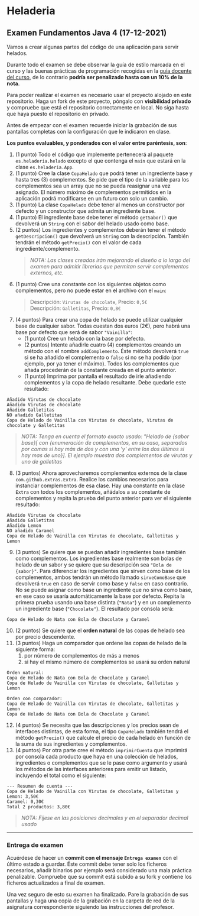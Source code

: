 # Heladeria
## Examen Fundamentos Java 4 (17-12-2021)

Vamos a crear algunas partes del código de una aplicación para servir helados.  

Durante todo el examen se debe observar la guía de estilo marcada en el curso y las buenas prácticas de programación recogidas en la [guía docente del curso](https://ui-e86ee3ebf18c4ae32659678f651a2250.institutomilitar.com/file-upload/JQZCAjp3u3PptrNaX/Gu%C3%ADa%20Docente%20Curso%20XLIV%20DIM.pdf), de lo contrario **podría ser penalizado hasta con un 10% de la nota**.  

Para poder realizar el examen es necesario usar el proyecto alojado en este repositorio. Haga un fork de este proyecto, póngalo con **visibilidad privado** y compruebe que está el repositorio correctamente en local. No siga hasta que haya puesto el repositorio en privado.  

Antes de empezar con el examen recuerde iniciar la grabación de sus pantallas completas con la configuración que le indicaron en clase.  

**Los puntos evaluables, y ponderados con el valor entre paréntesis, son**:

1. (1 punto) Todo el código que implemente pertenecerá al paquete `es.heladeria.helado` excepto el que contenga el `main` que estará en la clase `es.heladeria.App`.
1. (1 punto) Cree la clase `CopaHelado` que podrá tener un ingrediente base y hasta tres (3) complementos. Se pide que el tipo de la variable para los complementos sea un array que no se pueda reasignar una vez asignado. El número máximo de complementos permitidos en la aplicación podrá modificarse en un futuro con solo un cambio.
1. (1 punto) La clase `CopaHelado` debe tener al menos un constructor por defecto y un constructor que admita un ingrediente base.
1. (1 punto) El ingrediente base debe tener el método `getSabor()` que devolverá un `String` con el sabor del helado usado como base.
1. (2 puntos) Los ingredientes y complementos deberán tener el método `getDescripcion()` que devolverá un `String` con la descripción. También tendrán el método `getPrecio()` con el valor de cada ingrediente/complemento.
   > *NOTA: Las clases creadas irán mejorando el diseño a lo largo del examen para admitir librerias que permitan servir complementos externos, etc.*  
1. (1 punto) Cree una constante con los siguientes objetos como complementos, pero no puede estar en el archivo con el `main`:
   > Descripción: `Virutas de chocolate`, Precio: `0,5€`  
     Descripción: `Galletitas`, Precio: `0,8€`  
1. (4 puntos) Para crear una copa de helado se puede utilizar cualquier base de cualquier sabor. Todas cuestan dos euros (2€), pero habrá una base por defecto que será de sabor `"Vainilla"`:  
    * (1 punto) Cree un helado con la base por defecto.
    * (2 puntos) Intente añadirle cuatro (4) complementos creando un método con el nombre `addComplemento`. Éste método devolverá `true` si se ha añadido el complemento o `false` si no se ha podido (por ejemplo, por ya tener el máximo). Todos los complementos que añada procederán de la constante creada en el punto anterior.
    * (1 punto) Imprima por pantalla el resultado de irle añadiendo complementos y la copa de helado resultante. Debe quedarle este resultado:
```
Añadido Virutas de chocolate
Añadido Virutas de chocolate
Añadido Galletitas
NO añadido Galletitas
Copa de Helado de Vainilla con Virutas de chocolate, Virutas de chocolate y Galletitas
```
  > *NOTA: Tenga en cuenta el formato exacto usado: "Helado de {sabor base}[ con {enumeración de complementos, en su caso, separados por comas si hay más de dos y con una 'y' entre los dos últimos si hay mas de uno}]. El ejemplo muestra dos complementos de virutas y uno de galletitas*
8. (3 puntos) Ahora aprovecharemos complementos externos de la clase `com.github.extras.Extra`. Realice los cambios necesarios para instanciar complementos de esa clase. Hay una constante en la clase `Extra` con todos los complementos, añádalos a su constante de complementos y repita la prueba del punto anterior para ver el siguiente resultado:
```
Añadido Virutas de chocolate
Añadido Galletitas
Añadido Lemon
NO añadido Caramel
Copa de Helado de Vainilla con Virutas de chocolate, Galletitas y Lemon
```
9. (3 puntos) Se quiere que se puedan añadir ingredientes base también como complementos. Los ingredientes base realmente son bolas de helado de un sabor y se quiere que su descripción sea `"Bola de {sabor}"`. Para diferenciar los ingredientes que sirven como base de los complementos, ambos tendrán un método llamado `sirveComoBase` que devolverá `true` en caso de servir como base y `false` en caso contrario. No se puede asignar como base un ingrediente que no sirva como base, en ese caso se usaría  automáticamente la base por defecto. Repita la primera prueba usando una base distinta (`"Nata"`) y en un complemento un ingrediente base (`"Chocolate"`). El resultado por consola será:  
```
Copa de Helado de Nata con Bola de Chocolate y Caramel
```
10. (2 puntos) Se quiere que el **orden natural** de las copas de helado sea por precio descendente.
1. (3 puntos) Haga un comparador que ordene las copas de helado de la siguiente forma:
    1. por número de complementos de más a menos  
    1. si hay el mismo número de complementos se usará su orden natural  
```
Orden natural:
Copa de Helado de Nata con Bola de Chocolate y Caramel
Copa de Helado de Vainilla con Virutas de chocolate, Galletitas y Lemon

Orden con comparador:
Copa de Helado de Vainilla con Virutas de chocolate, Galletitas y Lemon
Copa de Helado de Nata con Bola de Chocolate y Caramel
```
12. (4 puntos) Se necesita que las descripciones y los precios sean de interfaces distintas, de esta forma, el tipo `CopaHelado` también tendrá el método `getPrecio()` que calcule el precio de cada helado en función de la suma de sus ingredientes y complementos.
1. (4 puntos) Por otra parte cree el método `imprimirCuenta` que imprimirá por consola cada producto que haya en una colección de helados, ingredientes o complementos que se le pase como argumento y usará los métodos de las interfaces anteriores para emitir un listado, incluyendo el total como el siguiente:  
```
--- Resumen de cuenta ---
Copa de Helado de Vainilla con Virutas de chocolate, Galletitas y Lemon: 3,50€
Caramel: 0,30€
Total 2 productos: 3,80€
```
  
> *NOTA: Fíjese en las posiciones decimales y en el separador decimal usado*  

<hr>

### Entrega de examen
Acuérdese de hacer un **commit con el mensaje `Entrega examen`** con el último estado a guardar. Éste commit debe tener solo los ficheros necesarios, añadir binarios por ejemplo será considerado una mala práctica penalizable. Compruebe que su commit está subido a su fork y contiene los ficheros actualizados a final de examen.  

Una vez seguro de esto su examen ha finalizado. Pare la grabación de sus pantallas y haga una copia de la grabación en la carpeta de red de la asignatura correspondiente siguiendo las instrucciones del profesor.